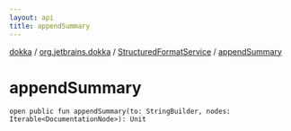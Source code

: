 ```yaml
---
layout: api
title: appendSummary
---
```

[dokka](../../index.html) / [org.jetbrains.dokka](../index.html) / [StructuredFormatService](index.html) / [appendSummary](appendSummary.html)


# appendSummary


```
open public fun appendSummary(to: StringBuilder, nodes: Iterable<DocumentationNode>): Unit
```
